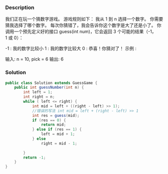 ### Description
我们正在玩一个猜数字游戏。 游戏规则如下：
我从 1 到 n 选择一个数字。 你需要猜我选择了哪个数字。
每次你猜错了，我会告诉你这个数字是大了还是小了。
你调用一个预先定义好的接口 guess(int num)，它会返回 3 个可能的结果（-1，1 或 0）：

-1 : 我的数字比较小
 1 : 我的数字比较大
 0 : 恭喜！你猜对了！
示例 :

输入: n = 10, pick = 6
输出: 6



### Solution
```java
public class Solution extends GuessGame {
    public int guessNumber(int n) {
        int left = 1;
        int right = n;
        while ( left <= right) {
            int mid = left + ((right - left) >> 1);	
			//错误的写法	int mid = left + (right - left) >> 1
            int res = guess(mid);
            if (res == 0) {
                return mid;
            } else if (res == 1) {
                left = mid + 1;
            } else 
                right = mid - 1;
                
        }
        return -1;
    }
}
```